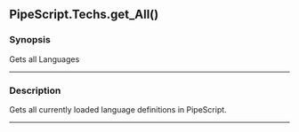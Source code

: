 PipeScript.Techs.get_All()
--------------------------

### Synopsis
Gets all Languages

---

### Description

Gets all currently loaded language definitions in PipeScript.

---
